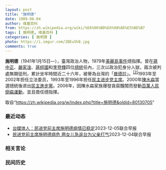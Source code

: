 ```yaml
---
layout: post
title: "施明德"
date: 1989-06-04
author: 维基百科
from: https://zh.wikipedia.org/wiki/%E6%96%BD%E6%98%8E%E5%BE%B7
tags: [ 施明德, 维基百科 ]
categories: [ 施明德 ]
photo: https://i.imgur.com/2BEu5h8.jpg
comments: true
---
```

<div class="mw-content-ltr mw-parser-output" lang="zh" dir="ltr">
<p><b>施明德</b>（1941年1月15日<span class="useeditintro" title="Template:BLP editintro">—</span>），臺灣政治人物，1979年<a href="/wiki/%E7%BE%8E%E9%BA%97%E5%B3%B6%E4%BA%8B%E4%BB%B6" title="美麗島事件">美麗島事件</a>總指揮。曾在<a href="/wiki/%E8%94%A3%E4%B8%AD%E6%AD%A3" title="蔣中正">蔣中正</a>、<a href="/wiki/%E5%9A%B4%E5%AE%B6%E6%B7%A6" title="嚴家淦">嚴家淦</a>、<a href="/wiki/%E8%94%A3%E7%B6%93%E5%9C%8B" title="蔣經國">蔣經國</a>和<a href="/wiki/%E6%9D%8E%E7%99%BB%E8%BC%9D" title="李登輝">李登輝</a>四位<a href="/wiki/%E4%B8%AD%E8%8F%AF%E6%B0%91%E5%9C%8B%E7%B8%BD%E7%B5%B1" title="中華民國總統">總統</a>任內，三次以政治犯身分入獄，兩次被判處無期徒刑，累計坐牢時間近二十六年，被譽為台灣的「<a href="/wiki/%E7%BA%B3%E5%B0%94%E9%80%8A%C2%B7%E6%9B%BC%E5%BE%B7%E6%8B%89" title="纳尔逊·曼德拉">曼德拉</a>」。<sup id="cite_ref-2" class="reference"><a href="#cite_note-2">[2]</a></sup>1993年至2002年担任立法委员，1993年至1996年担任<a href="/wiki/%E6%B0%91%E4%B8%BB%E9%80%B2%E6%AD%A5%E9%BB%A8%E4%B8%BB%E5%B8%AD" title="民主進步黨主席">民主进步党主席</a>。2000年<a href="/wiki/%E9%99%B3%E6%B0%B4%E6%89%81" title="陳水扁">陳水扁</a>當選總統後退出<a href="/wiki/%E6%B0%91%E4%B8%BB%E9%80%B2%E6%AD%A5%E9%BB%A8" title="民主進步黨">民主進步黨</a>。2006年，因陳水扁家族爆發貪腐醜聞而發動<a href="/wiki/%E7%99%BE%E8%90%AC%E4%BA%BA%E6%B0%91%E5%80%92%E6%89%81%E9%81%8B%E5%8B%95" title="百萬人民倒扁運動">百萬人民倒扁運動</a>，並且擔任總指揮。
</p>
<meta property="mw:PageProp/toc">
</div><!--esi <esi:include src="/esitest-fa8a495983347898/content" /> --><noscript><img src="https://login.wikimedia.org/wiki/Special:CentralAutoLogin/start?type=1x1" alt="" width="1" height="1" style="border: none; position: absolute;"></noscript>
<div class="printfooter" data-nosnippet="">取自“<a dir="ltr" href="https://zh.wikipedia.org/w/index.php?title=施明德&amp;oldid=80130705">https://zh.wikipedia.org/w/index.php?title=施明德&amp;oldid=80130705</a>”</div><div id="recent-news"><h3>最近动态</h3><ul><li><a href="https://nodebe4.github.io/waimei/2023-12-05/%E5%8F%B0%E5%AA%92%E4%BD%93%E4%BA%BA-%E6%B0%91%E8%BF%9B%E5%85%9A%E5%89%8D%E4%B8%BB%E5%B8%AD%E6%96%BD%E6%98%8E%E5%BE%B7%E7%97%85%E6%83%85%E5%B7%B2%E7%A8%B3%E5%AE%9A" title="台媒体人：民进党前主席施明德病情已稳定—— 台湾媒体人透露，因肝癌复发病危的民进党前主席施明德经过抢救后，病情已稳定。 资深媒体人陈文茜星期三（12月6日）凌晨在脸书发文说，施明德的家人告知她，...">台媒体人：民进党前主席施明德病情已稳定</a><time>2023-12-05</time><a class="tag">联合早报</a></li>
<li><a href="https://nodebe4.github.io/waimei/2023-12-04/%E6%B0%91%E8%BF%9B%E5%85%9A%E5%89%8D%E4%B8%BB%E5%B8%AD%E6%96%BD%E6%98%8E%E5%BE%B7%E7%97%85%E5%8D%B1-%E4%B8%A4%E5%A5%B3%E5%84%BF%E6%80%A5%E8%BF%94%E5%8F%B0%E4%B8%BA%E7%88%B6%E4%BA%B2%E6%89%93%E6%B0%94" title="民进党前主席施明德病危 两女儿急返台为父亲打气—— 台湾资深媒体人陈文茜透露，民进党前主席施明德病危，他的两个女儿正赶回台湾为父亲打气。 陈文茜在星期一（12月4日）播出的政论节目节目《TVBS...">民进党前主席施明德病危 两女儿急返台为父亲打气</a><time>2023-12-04</time><a class="tag">联合早报</a></li>
</ul></div><div id="open-opinion"><h3>相关言论</h3><ul></ul></div><div id="mjls-record"><h3>民间历史</h3><ul></ul></div>